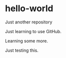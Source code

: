 # hello-world
Just another repository

Just learning to use GitHub.

Learning some more.

Just testing this.